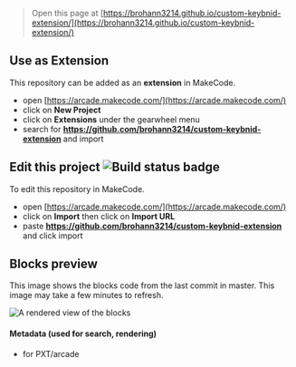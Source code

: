 


> Open this page at [https://brohann3214.github.io/custom-keybnid-extension/](https://brohann3214.github.io/custom-keybnid-extension/)

## Use as Extension

This repository can be added as an **extension** in MakeCode.

* open [https://arcade.makecode.com/](https://arcade.makecode.com/)
* click on **New Project**
* click on **Extensions** under the gearwheel menu
* search for **https://github.com/brohann3214/custom-keybnid-extension** and import

## Edit this project ![Build status badge](https://github.com/brohann3214/custom-keybnid-extension/workflows/MakeCode/badge.svg)

To edit this repository in MakeCode.

* open [https://arcade.makecode.com/](https://arcade.makecode.com/)
* click on **Import** then click on **Import URL**
* paste **https://github.com/brohann3214/custom-keybnid-extension** and click import

## Blocks preview

This image shows the blocks code from the last commit in master.
This image may take a few minutes to refresh.

![A rendered view of the blocks](https://github.com/brohann3214/custom-keybnid-extension/raw/master/.github/makecode/blocks.png)

#### Metadata (used for search, rendering)

* for PXT/arcade
<script src="https://makecode.com/gh-pages-embed.js"></script><script>makeCodeRender("{{ site.makecode.home_url }}", "{{ site.github.owner_name }}/{{ site.github.repository_name }}");</script>
